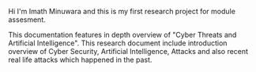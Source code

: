 Hi I'm Imath Minuwara and this is my first research project for module assesment. 

This documentation features in depth overview of "Cyber Threats and Artificial Intelligence".
This research document include introduction overview of Cyber Security, Artificial Intelligence, Attacks and also recent real life attacks which happened in the past.
